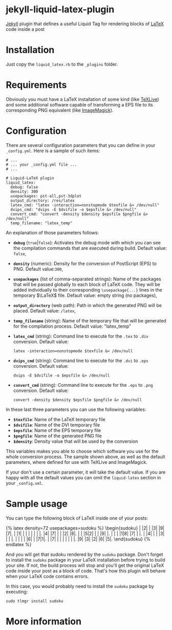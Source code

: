 jekyll-liquid-latex-plugin
==========================

[Jekyll](http://Jekyllrb.com/) plugin that defines a useful Liquid Tag for rendering blocks of [LaTeX](http://en.wikipedia.org/wiki/LaTeX‎) code inside a post

Installation
============

Just copy the `liquid_latex.rb` to the `_plugins` folder.

Requirements
============

Obviously you must have a LaTeX installation of some kind (like [TeXLive](http://www.tug.org/texlive/)) and some additional software capable of transforming a EPS file to its corresponding PNG equivalent (like [ImageMagick](http://www.imagemagick.org/)).

Configuration
=============

There are several configuration parameters that you can define in your `_config.yml`. Here is a sample of such items:

    # ...
    # ... your _config.yml file ...
    # ...

    # Liquid-LaTeX plugin
    liquid_latex:
      debug: false
      density: 300
      usepackages: pst-all,pst-3dplot
      output_directory: /res/latex
      latex_cmd: "latex -interaction=nonstopmode $texfile &> /dev/null"
      dvips_cmd: "dvips -E $dvifile -o $epsfile &> /dev/null"
      convert_cmd: "convert -density $density $epsfile $pngfile &> /dev/null"
      temp_filename: "latex_temp"

An explanation of those parameters follows:

*   **`debug`** (`true`|`false`): Activates the debug mode with which you can see the compilation commands that are executed during build. Default value: `false`,

*   **`density`** (numeric): Density for the conversion of PostScript (EPS) to PNG. Default value:`300`,

*   **`usepackages`** (list of comma-separated strings): Name of the packages that will be passed globally to each block of LaTeX code. They will be added individually to their corresponding `\usepackage{...}` lines in the temporary $\LaTeX$ file. Default value: empty string (no packages),

*   **`output_directory`** (web path): Path in which the generated PNG will be placed. Default value: `/latex`,

*   **`temp_filename`** (string): Name of the temporary file that will be generated for the compilation process. Default value: "latex_temp"

*   **`latex_cmd`** (string): Command line to execute for the `.tex` to `.div` conversion. Default value:

        latex -interaction=nonstopmode $texfile &> /dev/null

*   **`dvips_cmd`** (string): Command line to execute for the `.dvi` to `.eps` conversion. Default value:

        dvips -E $dvifile -o $epsfile &> /dev/null

*   **`convert_cmd`** (string): Command line to execute for the `.eps` to `.png` conversion. Default value:

        convert -density $density $epsfile $pngfile &> /dev/null

In these last three parameters you can use the following variables:

*   **`$texfile`**: Name of the LaTeX temporary file
*   **`$dvifile`**: Name of the DVI temporary file
*   **`$epsfile`**: Name of the EPS temporary file
*   **`$pngfile`**: Name of the generated PNG file
*   **`$density`**: Density value that will be used by the conversion

This variables makes you able to choose which software you use for the whole conversion process. The sample shown above, as well as the default parameters, where defined for use with TeXLive and ImageMagick.

If your don't use a certain parameter, it will take the default value. If you are happy with all the default values you can omit the `liquid-latex` section in your `_config.xml`.

Sample usage
============

You can type the following block of LaTeX inside one of your posts:

{% latex density=72 usepackages=sudoku %}
\begin{sudoku}
| |2| | |3| |9| |7|.
| |1| | | | | | | |.
|4| |7| | | |2| |8|.
| | |5|2| | | |9| |.
| | | |1|8| |7| | |.
| |4| | | |3| | | |.
| | | | |6| | |7|1|.
| |7| | | | | | | |.
|9| |3| |2| |6| |5|.
\end{sudoku}
{% endlatex %}

And you will get that sudoku rendered by the `sudoku` package. Don't forget to install the `sudoku` package in your LaTeX installation before trying to build your site. If not, the build process will stop and you'll get the original LaTeX code inside your post as a block of code. That's how this plugin will behave when your LaTeX code contains errors.

In this case, you would probably need to install the `sudoku` package by executing:

    sudo tlmgr install sudoku

More information
================

